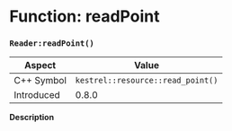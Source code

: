 
# Function: readPoint
### `Reader:readPoint()`

| Aspect | Value |
| --- | --- |
| C++ Symbol | `kestrel::resource::read_point()` |
| Introduced | 0.8.0 |

**Description**


